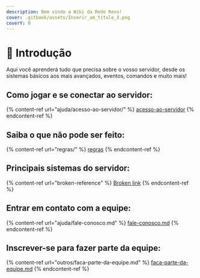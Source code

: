 ```yaml
---
description: Bem vindo a Wiki da Rede Revo!
cover: .gitbook/assets/Inserir_um_titulo_3.png
coverY: 0
---
```


# 👋 Introdução

Aqui você aprenderá tudo que precisa sobre o vosso servidor, desde os sistemas básicos aos mais avançados, eventos, comandos e muito mais!

## Como jogar e se conectar ao servidor:

{% content-ref url="ajuda/acesso-ao-servidor/" %}
[acesso-ao-servidor](ajuda/acesso-ao-servidor/)
{% endcontent-ref %}

## Saiba o que não pode ser feito:

{% content-ref url="regras/" %}
[regras](regras/)
{% endcontent-ref %}

## Principais sistemas do servidor:

{% content-ref url="broken-reference" %}
[Broken link](broken-reference)
{% endcontent-ref %}

## Entrar em contato com a equipe:

{% content-ref url="ajuda/fale-conosco.md" %}
[fale-conosco.md](ajuda/fale-conosco.md)
{% endcontent-ref %}

## Inscrever-se para fazer parte da equipe:

{% content-ref url="outros/faca-parte-da-equipe.md" %}
[faca-parte-da-equipe.md](outros/faca-parte-da-equipe.md)
{% endcontent-ref %}

